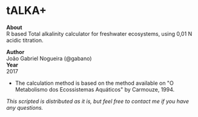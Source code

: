 # tALKA+ 

**About**  
R based Total alkalinity calculator for freshwater ecosystems, using 0,01 N acidic titration.  

**Author**  
João Gabriel Nogueira (@gabano)  
**Year**  
2017  
  
  * The calculation method is based on the method available on "O Metabolismo dos Ecossistemas Aquáticos" by Carmouze, 1994.
  
  
*This scripted is distributed as it is, but feel free to contact me if you have any questions.*

